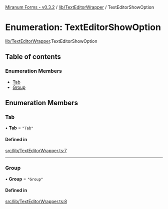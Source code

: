 [Miranum Forms - v0.3.2](../documentation.md) / [lib/TextEditorWrapper](../modules/lib_TextEditorWrapper.md) / TextEditorShowOption

# Enumeration: TextEditorShowOption

[lib/TextEditorWrapper](../modules/lib_TextEditorWrapper.md).TextEditorShowOption

## Table of contents

### Enumeration Members

- [Tab](lib_TextEditorWrapper.TextEditorShowOption.md#tab)
- [Group](lib_TextEditorWrapper.TextEditorShowOption.md#group)

## Enumeration Members

### Tab

• **Tab** = ``"Tab"``

#### Defined in

[src/lib/TextEditorWrapper.ts:7](https://github.com/FlowSquad/miranum-vs-code-forms/blob/f821aa6/src/lib/TextEditorWrapper.ts#L7)

___

### Group

• **Group** = ``"Group"``

#### Defined in

[src/lib/TextEditorWrapper.ts:8](https://github.com/FlowSquad/miranum-vs-code-forms/blob/f821aa6/src/lib/TextEditorWrapper.ts#L8)
